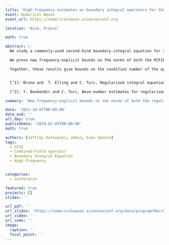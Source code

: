 ```yaml
---
title: 'High-frequency estimates on boundary integral operators for the Helmholtz exterior Neumann problem'
event: Numerical Waves
event_url: https://numericalwaves.sciencesconf.org

location: 'Nice, France'

math: true 

abstract: |-
  We study a commonly-used second-kind boundary-integral equation for solving the Helmholtz exterior Neumann problem at high frequency, namely the Regularized Combined Field Integral Equation (RCFIE)[^1]. Writing $\\Gamma$ for the boundary of the obstacle, this integral operator map $L^2(\\Gamma)$ to itself, contrary to its non-regularized version.

  We prove new frequency-explicit bounds on the norms of both the RCFIE and its inverse. The bounds on the norm are valid for piecewise-smooth $\\Gamma$ and are sharp, and the bounds on the norm of the inverse are valid for smooth $\\Gamma$ and are observed to be sharp at least when $\\Gamma$ is curved.

  Together, these results give bounds on the condition number of the operator on $L^2(\\Gamma)$; this is the first time $L^2(\\Gamma)$ condition-number bounds have been proved for this operator for obstacles other than balls[^2]. 


  [^1]: Bruno and  T. Elling and C. Turc, Regularized integral equations and fast high-order solvers for sound-hard acoustic scattering problems. *International Journal for Numerical Methods in Engineering*, 2012.

  [^2]: Y. Boubendir and C. Turc, Wave-number estimates for regularized combined field boundary integral operators in acoustic scattering problems with Neumann boundary conditions. *IMA Journal of Numerical Analysis*, 2013

summary: 'New frequency-explicit bounds on the norms of both the regularised combined field integral equation and its inverse.'

date: '2021-10-07T00:00:00'
date_end: ''
all_day: true
publishDate: '2019-02-05T00:00:00'
math: true

authors: [Jeffrey Galkowski, admin, Euan Spence]
tags:
  - CFIE
  - Combined-Field operator
  - Boundary Integral Equation
  - High-frequency


categories: 
  - conference

featured: true
projects: []
slides: ''

url_pdf: ''
url_slides: 'https://numericalwaves.sciencesconf.org/data/program/Marchand.pdf'
url_video: ''
url_code: ''
image:
  caption: ''
  focal_point: ''
---
```

